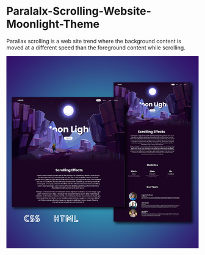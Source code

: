 # Paralalx-Scrolling-Website-Moonlight-Theme
Parallax scrolling is a web site trend where the background content is moved at a different speed than the foreground content while scrolling.


![alt text](https://github.com/shankakoththagoda95/Paralalx-Scrolling-Website-Moonlight-Theme/blob/main/thumbnail.jpg)